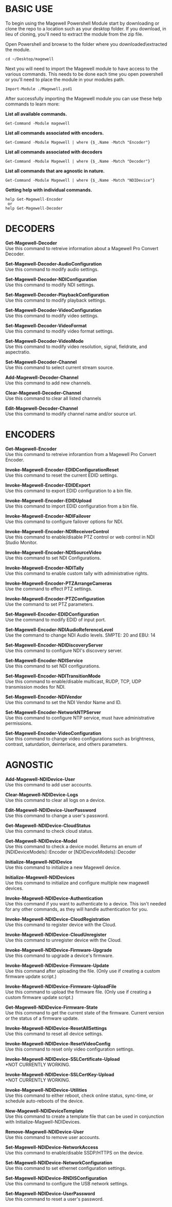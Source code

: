 # BASIC USE  
To begin using the Magewell Powershell Module start by downloading or clone the repo to a location such as your desktop folder.  If you download, in lieu of cloning, you'll need to extract the module from the zip file.  

Open Powershell and browse to the folder where you downloaded\extracted the module.  

```
cd ~/Desktop/magewell  
```

Next you will need to import the Magewell module to have access to the various commands.  This needs to be done each time you open powershell or you'll need to place the module in your modules path.  
```
Import-Module ./Magewell.psd1  
```

After successfully importing the Magewell module you can use these help commands to learn more:

<b> List all available commands. </b>  
```
Get-Command -Module magewell  
```

<b> List all commands associated with encoders. </b>  
```
Get-Command -Module Magewell | where {$_.Name -Match "Encoder"}
```

<b>  List all commands associated with decoders </b>  
```
Get-Command -Module Magewell | where {$_.Name -Match "Decoder"}
```

<b> List all commands that are agnostic in nature. </b>  
```
Get-Command -Module Magewell | where {$_.Name -Match "NDIDevice"}
```

<b> Getting help with individual commands. </b>  
```
help Get-Magewell-Encoder  
 or
help Get-Magewell-Decoder  
```

# DECODERS
<b> Get-Magewell-Decoder</b>  
Use this command to retreive information about a Magewell Pro Convert Decoder.  

<b>Set-Magewell-Decoder-AudioConfiguration</b>  
Use this command to modify audio settings.

<b>Set-Magewell-Decoder-NDIConfiguration</b>  
Use this command to modify NDI settings.

<b>Set-Magewell-Decoder-PlaybackConfiguration</b>  
Use this command to modify playback settings.

<b>Set-Magewell-Decoder-VideoConfiguration</b>  
Use this command to modify video settings.

<b>Set-Magewell-Decoder-VideoFormat</b>  
Use this command to modify video format settings.

<b>Set-Magewell-Decoder-VideoMode</b>  
Use this command to modify video resolution, signal, fieldrate, and aspectratio.

<b>Set-Magewell-Decoder-Channel</b>  
Use this command to select current stream source.

<b>Add-Magewell-Decoder-Channel</b>  
Use this command to add new channels.

<b>Clear-Magewell-Decoder-Channel</b>  
Use this command to clear all listed channels

<b>Edit-Magewell-Decoder-Channel</b>  
Use this command  to modify channel name and/or source url.

# ENCODERS
<b>Get-Magewell-Encoder</b>  
Use this command to retreive inforamtion from a Magewell Pro Convert Encoder.

<b>Invoke-Magewell-Encoder-EDIDConfigurationReset</b>  
Use this command to reset the current EDID settings.

<b>Invoke-Magewell-Encoder-EDIDExport</b>  
Use this command to export EDID configuration to a bin file.

<b>Invoke-Magewell-Encoder-EDIDUpload</b>  
Use this command to import EDID configuration from a bin file.

<b>Invoke-Magewell-Encoder-NDIFailover</b>  
Use this command to configure failover options for NDI.

<b>Invoke-Magewell-Encoder-NDIReceiverControl</b>  
Use this command to enable/disable PTZ control or web control in NDI Studio Monitor.

<b>Invoke-Magewell-Encoder-NDISourceVideo</b>  
Use this command to set NDI Configurations.

<b>Invoke-Magewell-Encoder-NDITally</b>  
Use this command to enable custom tally with administrative rights.

<b>Invoke-Magewell-Encoder-PTZArrangeCameras</b>  
Use the command to effect PTZ settings.

<b>Invoke-Magewell-Encoder-PTZConfiguration</b>  
Use the command to set PTZ parameters.

<b>Set-Magewell-Encoder-EDIDConfiguration</b>  
Use the command to modify EDID of input port.

<b>Set-Magewell-Encoder-NDIAudioReferenceLevel</b>  
Use the command to change NDI Audio levels.  SMPTE: 20 and EBU: 14

<b>Set-Magewell-Encoder-NDIDiscoveryServer</b>  
Use this command to configure NDI's discovery server.

<b>Set-Magewell-Encoder-NDIService</b>  
Use this command to set NDI configurations.

<b>Set-Magewell-Encoder-NDITransitionMode</b>  
Use this command to enable/disable multicast, RUDP, TCP, UDP transmission modes for NDI.

<b>Set-Magewell-Encoder-NDIVendor</b>  
Use this command to set the NDI Vendor Name and ID.

<b>Set-Magewell-Encoder-NetworkNTPServer</b>  
Use this command to configure NTP service, must have administrative permissions.

<b>Set-Magewell-Encoder-VideoConfiguration</b>  
Use this command to change video configurations such as brightness, contrast, saturdation, deinterlace, and others parameters.


# AGNOSTIC
<b>Add-Magewell-NDIDevice-User</b>  
Use this command to add user accounts.

<b>Clear-Magewell-NDIDevice-Logs</b>  
Use this command to clear all logs on a device.

<b>Edit-Magewell-NDIDevice-UserPassword</b>  
Use this command to change a user's password.

<b>Get-Magewell-NDIDevice-CloudStatus</b>  
Use this command to check cloud status.

<b>Get-Magewell-NDIDevice-Model</b>  
Use this command to check a device model. Returns an enum of [NDIDeviceModels]::Encoder or [NDIDeviceModels]::Decoder

<b>Initialize-Magewell-NDIDevice</b>  
Use this command to initialize a new Magewell device.

<b>Initialize-Magewell-NDIDevices</b>  
Use this command to initialize and configure multiple new magewell devices. 

<b>Invoke-Magewell-NDIDevice-Authentication</b>  
Use this command if you want to authenticate to a device.  This isn't needed for any other commands, as they will handle authentication for you.

<b>Invoke-Magewell-NDIDevice-CloudRegistration</b>  
Use this command to register device with the Cloud.

<b>Invoke-Magewell-NDIDevice-CloudUnregister</b>  
Use this command to unregister device with the Cloud.

<b>Invoke-Magewell-NDIDevice-Firmware-Upgrade</b>  
Use this command to upgrade a device's firmware.

<b>Invoke-Magewell-NDIDevice-Firmware-Update</b>  
Use this command after uploading the file. (Only use if creating a custom firmware update script.)

<b>Invoke-Magewell-NDIDevice-Firmware-UploadFile</b>  
Use this command to upload the firmware file. (Only use if creating a custom firmware update script.)

<b>Get-Magewell-NDIDevice-Firmware-State</b>  
Use this command to get the current state of the firmware.  Current version or the status of a firmware update.

<b>Invoke-Magewell-NDIDevice-ResetAllSettings</b>  
Use this command to reset all device settings.

<b>Invoke-Magewell-NDIDevice-ResetVideoConfig</b>  
Use this command to reset only video configuration settings.

<b>Invoke-Magewell-NDIDevice-SSLCertificate-Upload</b>  
*NOT CURRENTLY WORKING.

<b>Invoke-Magewell-NDIDevice-SSLCertKey-Upload</b>  
*NOT CURRENTLY WORKING.

<b>Invoke-Magewell-NDIDevice-Utilities</b>  
Use this command to either reboot, check online status, sync-time, or schedule auto-reboots of the device.

<b>New-Magewell-NDIDeviceTemplate</b>  
Use this command to create a template file that can be used in conjunction with Initialize-Magwell-NDIDevices.

<b>Remove-Magewell-NDIDevice-User</b>  
Use this command to remove user accounts.

<b>Set-Magewell-NDIDevice-NetworkAccess</b>  
Use this command to enable/disable SSDP/HTTPS on the device.

<b>Set-Magewell-NDIDevice-NetworkConfiguration</b>  
Use this command to set ethernet configuration settings.

<b>Set-Magewell-NDIDevice-RNDISConfiguration</b>  
Use this command to configure the USB network settings.

<b>Set-Magewell-NDIDevice-UserPassword</b>  
Use this command to reset a user's password.
